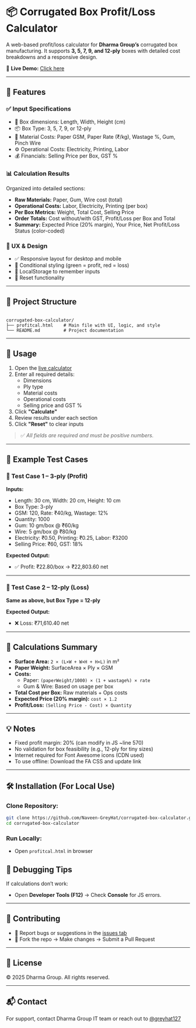 # 📦 Corrugated Box Profit/Loss Calculator

A web-based profit/loss calculator for **Dharma Group’s** corrugated box manufacturing. It supports **3, 5, 7, 9, and 12-ply** boxes with detailed cost breakdowns and a responsive design.

🔗 **Live Demo:** [Click here](https://naveen-greyhat.github.io/corrugated-box-calculator/profitcal.html)

---

## 📌 Features

### ✅ Input Specifications
- 📐 Box dimensions: Length, Width, Height (cm)
- 📦 Box Type: 3, 5, 7, 9, or 12-ply
- 📄 Material Costs: Paper GSM, Paper Rate (₹/kg), Wastage %, Gum, Pinch Wire
- ⚙️ Operational Costs: Electricity, Printing, Labor
- 💰 Financials: Selling Price per Box, GST %

### 📊 Calculation Results
Organized into detailed sections:
- **Raw Materials:** Paper, Gum, Wire cost (total)
- **Operational Costs:** Labor, Electricity, Printing (per box)
- **Per Box Metrics:** Weight, Total Cost, Selling Price
- **Order Totals:** Cost without/with GST, Profit/Loss per Box and Total
- **Summary:** Expected Price (20% margin), Your Price, Net Profit/Loss Status (color-coded)

### 🎨 UX & Design
- ✅ Responsive layout for desktop and mobile
- 🎯 Conditional styling (green = profit, red = loss)
- 💾 LocalStorage to remember inputs
- 🔁 Reset functionality

---

## 📂 Project Structure

```

corrugated-box-calculator/
├── profitcal.html    # Main file with UI, logic, and style
└── README.md         # Project documentation

````

---

## 🚀 Usage

1. Open the [live calculator](https://naveen-greyhat.github.io/corrugated-box-calculator/profitcal.html)
2. Enter all required details:
   - Dimensions
   - Ply type
   - Material costs
   - Operational costs
   - Selling price and GST %
3. Click **"Calculate"**
4. Review results under each section
5. Click **"Reset"** to clear inputs

> ✅ *All fields are required and must be positive numbers.*

---

## 🧪 Example Test Cases

### 🔹 Test Case 1 – 3-ply (Profit)

**Inputs:**
- Length: 30 cm, Width: 20 cm, Height: 10 cm
- Box Type: 3-ply
- GSM: 120, Rate: ₹40/kg, Wastage: 12%
- Quantity: 1000
- Gum: 10 gm/box @ ₹60/kg
- Wire: 5 gm/box @ ₹80/kg
- Electricity: ₹0.50, Printing: ₹0.25, Labor: ₹3200
- Selling Price: ₹60, GST: 18%

**Expected Output:**
- ✅ Profit: ₹22.80/box → ₹22,803.60 net

---

### 🔹 Test Case 2 – 12-ply (Loss)

**Same as above, but Box Type = 12-ply**

**Expected Output:**
- ❌ Loss: ₹71,610.40 net

---

## 📐 Calculations Summary

- **Surface Area:** `2 × (L×W + W×H + H×L)` in m²
- **Paper Weight:** SurfaceArea × Ply × GSM
- **Costs:**
  - Paper: `(paperWeight/1000) × (1 + wastage%) × rate`
  - Gum & Wire: Based on usage per box
- **Total Cost per Box:** Raw materials + Ops costs
- **Expected Price (20% margin):** `cost × 1.2`
- **Profit/Loss:** `(Selling Price - Cost) × Quantity`

---

## 💡 Notes

- Fixed profit margin: 20% (can modify in JS ~line 570)
- No validation for box feasibility (e.g., 12-ply for tiny sizes)
- Internet required for Font Awesome icons (CDN used)
- To use offline: Download the FA CSS and update link

---

## 🛠️ Installation (For Local Use)

### Clone Repository:
```bash
git clone https://github.com/Naveen-GreyHat/corrugated-box-calculator.git
cd corrugated-box-calculator
````

### Run Locally:

* Open `profitcal.html` in browser


## 🐛 Debugging Tips

If calculations don’t work:

* Open **Developer Tools (F12)** → Check **Console** for JS errors.

---

## 🤝 Contributing

* 🐞 Report bugs or suggestions in the [issues tab](../../issues)
* 🍴 Fork the repo → Make changes → Submit a Pull Request

---

## 📜 License

© 2025 Dharma Group. All rights reserved.

---

## 📬 Contact

For support, contact Dharma Group IT team or reach out to [@greyhat127](https://github.com/Naveen-GreyHat)
